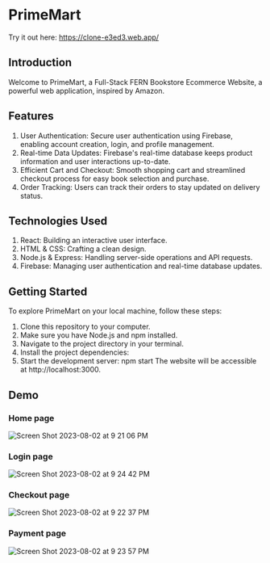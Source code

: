 # PrimeMart
Try it out here: https://clone-e3ed3.web.app/

## Introduction
Welcome to PrimeMart, a Full-Stack FERN Bookstore Ecommerce Website, a powerful web application, inspired by Amazon.

## Features
1. User Authentication: Secure user authentication using Firebase, enabling account creation, login, and profile management.
2. Real-time Data Updates: Firebase's real-time database keeps product information and user interactions up-to-date.
3. Efficient Cart and Checkout: Smooth shopping cart and streamlined checkout process for easy book selection and purchase.
4. Order Tracking: Users can track their orders to stay updated on delivery status.

## Technologies Used
1. React: Building an interactive user interface.
2. HTML & CSS: Crafting a clean design.
3. Node.js & Express: Handling server-side operations and API requests.
4. Firebase: Managing user authentication and real-time database updates.

## Getting Started
To explore PrimeMart on your local machine, follow these steps:

1. Clone this repository to your computer.
2. Make sure you have Node.js and npm installed.
3. Navigate to the project directory in your terminal.
4. Install the project dependencies:
5. Start the development server: npm start
The website will be accessible at http://localhost:3000.

## Demo
### Home page
![Screen Shot 2023-08-02 at 9 21 06 PM](https://github.com/Renali01/PrimeMart/assets/59395990/ecc1f8d6-a5a8-42ff-bddd-adce02d9ba5d)

### Login page
![Screen Shot 2023-08-02 at 9 24 42 PM](https://github.com/Renali01/PrimeMart/assets/59395990/6c3eab38-5bbf-4d02-9bed-4ebad9f62c06)

### Checkout page
![Screen Shot 2023-08-02 at 9 22 37 PM](https://github.com/Renali01/PrimeMart/assets/59395990/e43c6e6a-7ea6-4dfe-a147-50ff49f82708)

### Payment page
![Screen Shot 2023-08-02 at 9 23 57 PM](https://github.com/Renali01/PrimeMart/assets/59395990/37bf4578-330a-49ac-bd0a-916c290b423c)
